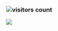 ### ![visitors count](https://visitors-by-url-pls-dont-use-this-in-your-repo.vercel.app/Pace2Car-github-readme)
<img src="https://github-readme-stats.vercel.app/api?username=Pace2Car&show_icons=true&icon_color=0366d6&text_color=24292e&bg_color=fff&hide_title=false" />
